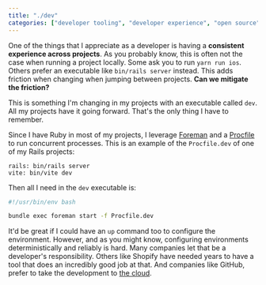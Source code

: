 ```yaml
---
title: "./dev"
categories: ["developer tooling", "developer experience", "open source"]
---
```


One of the things that I appreciate as a developer is having a **consistent experience across projects**.
As you probably know,
this is often not the case when running a project locally.
Some ask you to run `yarn run ios`.
Others prefer an executable like `bin/rails server` instead.
This adds friction when changing when jumping between projects.
**Can we mitigate the friction?**

This is something I'm changing in my projects with an executable called `dev`.
All my projects have it going forward.
That's the only thing I have to remember.

Since I have Ruby in most of my projects,
I leverage [Foreman](https://github.com/ddollar/foreman) and a [Procfile](https://devcenter.heroku.com/articles/procfile) to run concurrent processes.
This is an example of the `Procfile.dev` of one of my Rails projects:

```
rails: bin/rails server
vite: bin/vite dev
```
Then all I need in the `dev` executable is:

```bash
#!/usr/bin/env bash

bundle exec foreman start -f Procfile.dev
```

It'd be great if I could have an `up` command too to configure the environment.
However, 
and as you might know,
configuring environments deterministically and reliably is hard.
Many companies let that be a developer's responsibility.
Others like Shopify have needed years to have a tool that does an incredibly good job at that.
And companies like GitHub,
prefer to take the development to [the cloud](https://github.com/features/codespaces).